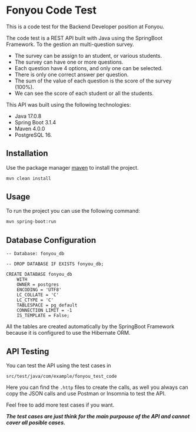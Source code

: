 # Fonyou Code Test

This is a code test for the Backend Developer position at Fonyou. 

The code test is a REST API built with Java using the SpringBoot Framework. To the gestion
an multi-question survey.

- The survey can be assign to an student, or various students.
- The survey can have one or more questions.
- Each question have 4 options, and only one can be selected.
- There is only one correct answer per question.
- The sum of the value of each question is the score of the survey (100%).
- We can see the score of each student or all the students.

This API was built using the following technologies:

- Java 17.0.8
- Spring Boot 3.1.4
- Maven 4.0.0
- PostgreSQL 16.

## Installation

Use the package manager [maven](https://maven.apache.org/) to install the project.

```bash
mvn clean install
```

## Usage

To run the project you can use the following command:

```bash
mvn spring-boot:run
```

## Database Configuration

```
-- Database: fonyou_db

-- DROP DATABASE IF EXISTS fonyou_db;

CREATE DATABASE fonyou_db
    WITH
    OWNER = postgres
    ENCODING = 'UTF8'
    LC_COLLATE = 'C'
    LC_CTYPE = 'C'
    TABLESPACE = pg_default
    CONNECTION LIMIT = -1
    IS_TEMPLATE = False;
```

All the tables are created automatically by the SpringBoot Framework because
it is configured to use the Hibernate ORM.

## API Testing

You can test the API using the test cases in

```
src/test/java/com/example/fonyou_test_code
```

Here you can find the `.http` files to create the calls,
as well you always can copy the JSON calls and use Postman or Insomnia to test the API.

Feel free to add more test cases if you want.

***The test cases are just think for the main purpouse of the API and cannot cover
all posible cases.***